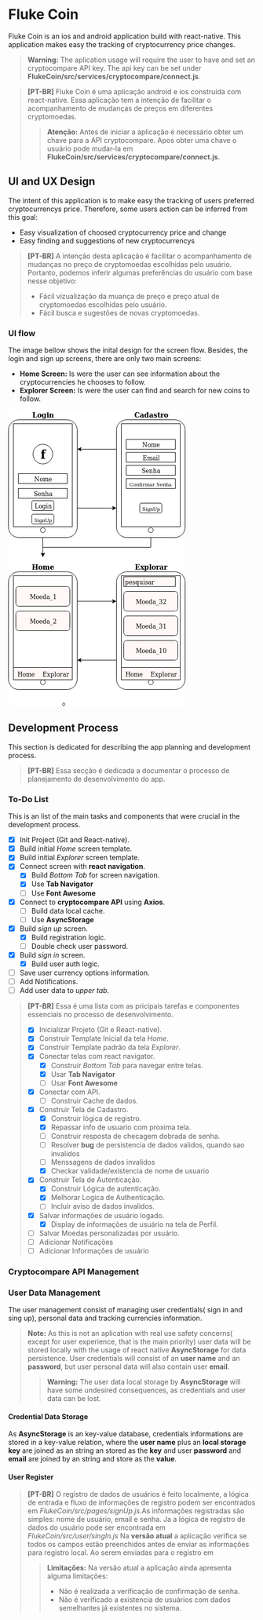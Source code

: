 # Fluke Coin

Fluke Coin is an ios and android application build with react-native. This application makes easy the tracking of cryptocurrency price changes.
>__Warning:__ The aplication usage will require the user to have and set an cryptocompare API key. The api key can be set under __FlukeCoin/src/services/cryptocompare/connect.js__.

> __[PT-BR]__ 
> Fluke Coin é uma aplicação android e ios construída com react-native. Essa aplicação tem a intenção  de facilitar o acompanhamento de mudanças de preços em diferentes cryptomoedas.
>> __Atenção:__ Antes de iniciar a aplicação é necessário obter um chave para a API cryptocompare. Apos obter uma chave o usuário pode mudar-la em __FlukeCoin/src/services/cryptocompare/connect.js__.

## UI and UX Design

The intent of this application is to make easy the tracking of users preferred cryptocurrencys price. Therefore, some users action can be inferred from this goal:
- Easy visualization of choosed cryptocurrency price and change
- Easy finding and suggestions of new cryptocurrencys 
> __[PT-BR]__ 
> A intenção desta aplicação é facilitar o acompanhamento de mudanças no preço de cryptomoedas escolhidas pelo usuário. Portanto, podemos inferir algumas preferências do usuário com base nesse objetivo:
>- Fácil vizualização da muança de preço e preço atual de cryptomoedas escolhidas pelo usuário.
>- Fácil busca e sugestões de novas cryptomoedas.

### UI flow
The image bellow shows the inital design for the screen flow. Besides, the login and sign up screens, there are only two main screens:
- __Home Screen:__ Is were  the user can see information about the cryptocurrencies he chooses to follow.
- __Explorer Screen:__ Is were the user can find and search for new coins to follow.

![Screen flow](/imgs/flukeCoin.png)


## Development Process
This section is dedicated for describing the app planning and development process.
>__[PT-BR]__ 
>Essa secção é dedicada a documentar o processo de planejamento de desenvolvimento do app.

### To-Do List
This is an list of the main tasks and components that were crucial in the development process.
- [x] Init Project (Git and React-native).
- [x] Build initial _Home_ screen template.
- [x] Build initial _Explorer_ screen template.
- [x] Connect screen with __react navigation__.
    - [x] Build _Bottom Tab_ for screen navigation.
    - [x] Use __Tab Navigator__
    - [ ] Use __Font Awesome__
- [x] Connect to __cryptocompare API__ using __Axios__.
    - [ ] Build data local cache.
    - [ ] Use __AsyncStorage__
- [x] Build _sign up_ screen.
    - [x] Build registration logic.
    - [ ] Double check user password.
- [x] Build _sign in_ screen.
    - [x] Build user auth logic.
- [ ] Save user currency options information.
- [ ] Add Notifications.
- [ ] Add user data to _upper tab_.
>__[PT-BR]__ 
> Essa é uma lista com as pricipais tarefas e componentes essenciais no processo de desenvolvimento.
>- [x] Inicializar Projeto (Git e React-native).
>- [x] Construir Template Inicial da tela _Home_.
>- [x] Construir Template padrão da tela _Explorer_.
>- [x] Conectar telas com react navigator.
>   - [x] Construir _Bottom Tab_ para navegar entre telas.
>   - [x] Usar __Tab Navigator__
>   - [ ] Usar __Font Awesome__
>- [x] Conectar com API.
>   - [ ] Construir Cache de dados.
>- [x] Construir Tela de Cadastro.
>   - [x] Construir lógica de registro.
>   - [x] Repassar info de usuario com proxima tela.
>   - [ ] Construir resposta de checagem dobrada de senha.
>   - [ ] Resolver __bug__ de persistencia de dados validos, quando sao invalidos
>   - [ ] Menssagens de dados invalidos
>   - [x] Checkar validade/existencia de nome de usuario
>- [x] Construir Tela de Autenticação.
>   - [x] Construir Lógica de autenticação.
>   - [x] Melhorar Logica de Authenticação.
>   - [ ] Incluir aviso de dados invalidos.
>- [x] Salvar informações de usuário logado.
>   - [x] Display de informações de usuário na tela de Perfil.
>- [ ] Salvar Moedas personalizadas por usuário.
>- [ ] Adicionar Notificações
>- [ ] Adicionar Informações de usuário


### Cryptocompare API Management

### User Data Management
The user management consist of managing user credentials( sign in and sing up), personal data and tracking currencies information. 
> __Note:__ As this is not an aplication with real use safety concerns( except for user experience, that is the main priority) user data will be stored locally with the usage of react native __AsyncStorage__ for data persistence.
User credentials will consist of an __user name__ and an __password__, but user personal data will also contain user __email__.
>> __Warning:__ The user data local storage by __AsyncStorage__ will have some undesired consequences, as credentials and user data can be lost.

#### Credential Data Storage
As __AsyncStorage__ is an key-value database, credentials informations are stored in a key-value relation, where the __user name__ plus an __local storage key__ are joined as an string an stored as the __key__ and user __password__ and __email__ are joined by an string and store as the __value__.

#### User Register
>__[PT-BR]__ O registro de dados de usuários é feito localmente, a lógica de entrada e fluxo de informações de registro podem ser encontrados em _FlukeCoin/src/pages/signUp.js_.As informações registradas são simples: nome de usuário, email e senha. Ja a lógica de registro de dados do usuário pode ser encontrada em _FlukeCoin/src/user/singIn.js_
Na __versão atual__ a aplicação verifica se todos os campos estão preenchidos antes de enviar as informações para registro local. Ao serem enviadas para o registro em
>>__Limitações:__ Na versão atual a aplicação ainda apresenta alguma limitações:
>>- Não é realizada a verificação de confirmação de senha.
>>- Não é verificado a existencia de usuários com dados semelhantes já existentes no sistema.

